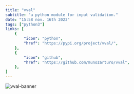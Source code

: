 ```yaml
---
title: "vval"
subtitle: "a python module for input validation."
date: "15:58 nov. 16th 2023"
tags: ["python3"]
links: [
    {
        "icon": "python",
        "href": "https://pypi.org/project/vval/",
    },
    {
        "icon": "github",
        "href": "https://github.com/munozarturo/vval",
    },
]
---
```


![vval-banner](/content/images/vval-banner.png)
